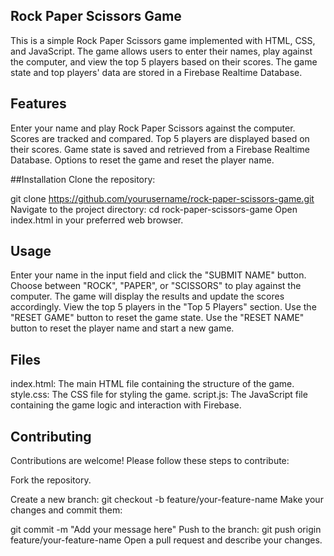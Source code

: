 ## Rock Paper Scissors Game
This is a simple Rock Paper Scissors game implemented with HTML, CSS, and JavaScript. The game allows users to enter their names, play against the computer, and view the top 5 players based on their scores. The game state and top players' data are stored in a Firebase Realtime Database.

## Features
Enter your name and play Rock Paper Scissors against the computer.
Scores are tracked and compared.
Top 5 players are displayed based on their scores.
Game state is saved and retrieved from a Firebase Realtime Database.
Options to reset the game and reset the player name. 

##Installation
Clone the repository:

git clone https://github.com/yourusername/rock-paper-scissors-game.git
Navigate to the project directory:
cd rock-paper-scissors-game
Open index.html in your preferred web browser.

## Usage
Enter your name in the input field and click the "SUBMIT NAME" button.
Choose between "ROCK", "PAPER", or "SCISSORS" to play against the computer.
The game will display the results and update the scores accordingly.
View the top 5 players in the "Top 5 Players" section.
Use the "RESET GAME" button to reset the game state.
Use the "RESET NAME" button to reset the player name and start a new game.
## Files
index.html: The main HTML file containing the structure of the game.
style.css: The CSS file for styling the game.
script.js: The JavaScript file containing the game logic and interaction with Firebase. 

## Contributing
Contributions are welcome! Please follow these steps to contribute:

Fork the repository.

Create a new branch:
git checkout -b feature/your-feature-name
Make your changes and commit them:

git commit -m "Add your message here"
Push to the branch:
git push origin feature/your-feature-name
Open a pull request and describe your changes.
